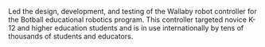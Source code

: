 Led the design, development, and testing of the Wallaby robot controller for the Botball educational robotics program. This controller targeted novice K-12 and higher education students and is in use internationally by tens of thousands of students and educators.